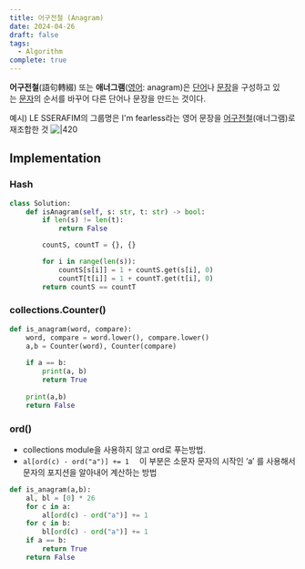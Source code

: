 ```yaml
---
title: 어구전철 (Anagram)
date: 2024-04-26
draft: false
tags:
  - Algorithm
complete: true
---
```

**어구전철**(語句轉綴) 또는 **애너그램**([영어](https://ko.wikipedia.org/wiki/%EC%98%81%EC%96%B4 "영어"): anagram)은 [단어](https://ko.wikipedia.org/wiki/%EB%8B%A8%EC%96%B4 "단어")나 [문장](https://ko.wikipedia.org/wiki/%EB%AC%B8%EC%9E%A5 "문장")을 구성하고 있는 [문자](https://ko.wikipedia.org/wiki/%EB%AC%B8%EC%9E%90 "문자")의 순서를 바꾸어 다른 단어나 문장을 만드는 것이다.

예시) LE SSERAFIM의 그룹명은 I'm fearless라는 영어 문장을 [어구전철](https://ko.wikipedia.org/wiki/%EC%96%B4%EA%B5%AC%EC%A0%84%EC%B2%A0 "어구전철")(애너그램)로 재조합한 것
![|420](https://i.imgur.com/mZ4mVAW.png)


## Implementation
### Hash
```python
class Solution:
    def isAnagram(self, s: str, t: str) -> bool:
        if len(s) != len(t):
            return False

        countS, countT = {}, {}

        for i in range(len(s)):
            countS[s[i]] = 1 + countS.get(s[i], 0)
            countT[t[i]] = 1 + countT.get(t[i], 0)
        return countS == countT
```


### collections.Counter()
```python
def is_anagram(word, compare):  
    word, compare = word.lower(), compare.lower()  
    a,b = Counter(word), Counter(compare)  
  
    if a == b:  
        print(a, b)  
        return True  
  
    print(a,b)  
    return False
```


### ord()
- collections module을 사용하지 않고 ord로 푸는방법.
- `al[ord(c) - ord("a")] += 1  ` 이 부분은 소문자 문자의 시작인 ‘a’ 를 사용해서 문자의 포지션을 알아내어 계산하는 방법
```python
def is_anagram(a,b):  
    al, bl = [0] * 26  
    for c in a:  
        al[ord(c) - ord("a")] += 1  
	for c in b:  
		bl[ord(c) - ord("a")] += 1  
    if a == b:  
        return True  
	return False
```